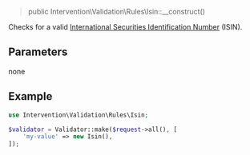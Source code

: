 > public Intervention\Validation\Rules\Isin::__construct()

Checks for a valid [International Securities Identification Number](https://en.wikipedia.org/wiki/International_Securities_Identification_Number) (ISIN).

## Parameters

none

## Example

```php
use Intervention\Validation\Rules\Isin;

$validator = Validator::make($request->all(), [
    'my-value' => new Isin(),
]);
```



